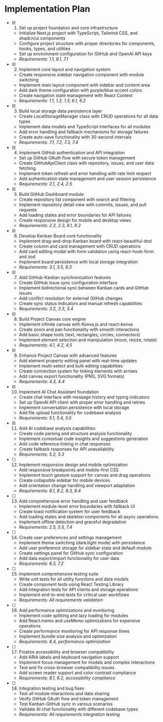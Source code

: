 # Implementation Plan

- [x] 1. Set up project foundation and core infrastructure
  - Initialize Next.js project with TypeScript, Tailwind CSS, and shadcn/ui components
  - Configure project structure with proper directories for components, hooks, types, and utilities
  - Set up environment configuration for GitHub and OpenAI API keys
  - _Requirements: 1.1, 6.1, 7.1_

- [x] 2. Implement core layout and navigation system
  - Create responsive sidebar navigation component with module switching
  - Implement main layout component with sidebar and content area
  - Add dark theme configuration with purple/blue accent colors
  - Create navigation state management with React Context
  - _Requirements: 1.1, 1.2, 1.3, 6.1, 6.2_

- [x] 3. Build local storage data persistence layer
  - Create LocalStorageManager class with CRUD operations for all data types
  - Implement data models and TypeScript interfaces for all modules
  - Add error handling and fallback mechanisms for storage failures
  - Create auto-save functionality with 30-second intervals
  - _Requirements: 7.1, 7.2, 7.3, 7.4_

- [x] 4. Implement GitHub authentication and API integration
  - Set up GitHub OAuth flow with secure token management
  - Create GitHubApiClient class with repository, issues, and user data fetching
  - Implement token refresh and error handling with rate limit respect
  - Add authentication state management and user session persistence
  - _Requirements: 2.1, 2.4, 2.5_

- [x] 5. Build GitHub Dashboard module
  - Create repository list component with search and filtering
  - Implement repository detail view with commits, issues, and pull requests
  - Add loading states and error boundaries for API failures
  - Create responsive design for mobile and desktop views
  - _Requirements: 2.2, 2.3, 8.1, 8.2_

- [x] 6. Develop Kanban Board core functionality
  - Implement drag-and-drop Kanban board with react-beautiful-dnd
  - Create column and card management with CRUD operations
  - Add card editing modal with form validation using react-hook-form and zod
  - Implement board persistence with local storage integration
  - _Requirements: 3.1, 3.5, 8.3_

- [x] 7. Add GitHub-Kanban synchronization features
  - Create GitHub issue sync configuration interface
  - Implement bidirectional sync between Kanban cards and GitHub issues
  - Add conflict resolution for external GitHub changes
  - Create sync status indicators and manual refresh capabilities
  - _Requirements: 3.2, 3.3, 3.4_

- [x] 8. Build Project Canvas core engine
  - Implement infinite canvas with Konva.js and react-konva
  - Create zoom and pan functionality with smooth interactions
  - Add basic shape tools (text, rectangles, circles, connectors)
  - Implement element selection and manipulation (move, resize, rotate)
  - _Requirements: 4.1, 4.2, 4.5_

- [x] 9. Enhance Project Canvas with advanced features
  - Add element property editing panel with real-time updates
  - Implement multi-select and bulk editing capabilities
  - Create connection system for linking elements with arrows
  - Add canvas export functionality (PNG, SVG formats)
  - _Requirements: 4.3, 4.4_

- [x] 10. Implement AI Chat Assistant foundation
  - Create chat interface with message history and typing indicators
  - Set up OpenAI API client with proper error handling and retries
  - Implement conversation persistence with local storage
  - Add file upload functionality for codebase analysis
  - _Requirements: 5.1, 5.4, 5.5_

- [x] 11. Add AI codebase analysis capabilities
  - Create code parsing and structure analysis functionality
  - Implement contextual code insights and suggestions generation
  - Add code reference linking in chat responses
  - Create fallback responses for API unavailability
  - _Requirements: 5.2, 5.3_

- [ ] 12. Implement responsive design and mobile optimization
  - Add responsive breakpoints and mobile-first CSS
  - Implement touch gesture support for canvas and drag operations
  - Create collapsible sidebar for mobile devices
  - Add orientation change handling and viewport adaptation
  - _Requirements: 8.1, 8.2, 8.3, 8.4_

- [ ] 13. Add comprehensive error handling and user feedback
  - Implement module-level error boundaries with fallback UI
  - Create toast notification system for user feedback
  - Add loading states and skeleton components for all async operations
  - Implement offline detection and graceful degradation
  - _Requirements: 2.5, 5.5, 7.4_

- [ ] 14. Create user preferences and settings management
  - Implement theme switching (dark/light mode) with persistence
  - Add user preference storage for sidebar state and default module
  - Create settings panel for GitHub sync configuration
  - Add data export/import functionality for user data
  - _Requirements: 6.3, 7.2_

- [ ] 15. Implement comprehensive testing suite
  - Write unit tests for all utility functions and data models
  - Create component tests using React Testing Library
  - Add integration tests for API clients and storage operations
  - Implement end-to-end tests for critical user workflows
  - _Requirements: All requirements validation_

- [ ] 16. Add performance optimizations and monitoring
  - Implement code splitting and lazy loading for modules
  - Add React.memo and useMemo optimizations for expensive operations
  - Create performance monitoring for API response times
  - Implement bundle size analysis and optimization
  - _Requirements: 8.4, performance optimization_

- [ ] 17. Finalize accessibility and browser compatibility
  - Add ARIA labels and keyboard navigation support
  - Implement focus management for modals and complex interactions
  - Test and fix cross-browser compatibility issues
  - Add screen reader support and color contrast compliance
  - _Requirements: 8.1, 8.2, accessibility compliance_

- [ ] 18. Integration testing and bug fixes
  - Test all module interactions and data sharing
  - Verify GitHub OAuth flow and token management
  - Test Kanban-GitHub sync in various scenarios
  - Validate AI chat functionality with different codebase types
  - _Requirements: All requirements integration testing_